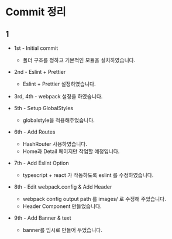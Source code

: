 # Commit 정리

## 1

-   1st - Initial commit
    -   폴더 구조를 정하고 기본적인 모듈을 설치하였습니다.
-   2nd - Eslint + Prettier
    -   Eslint + Prettier 설정하였습니다.
-   3rd, 4th - webpack 설정을 하였습니다.
-   5th - Setup GlobalStyles

    -   globalstyle을 적용해주었습니다.

-   6th - Add Routes

    -   HashRouter 사용하였습니다.
    -   Home과 Detail 페이지만 작업할 예정입니다.

-   7th - Add Eslint Option

    -   typescript + react 가 작동하도록 eslint 를 수정하였습니다.

-   8th - Edit webpack.config & Add Header

    -   webpack config output path 를 images/ 로 수정해 주었습니다.
    -   Header Component 만들었습니다.

-   9th - Add Banner & text
    -   banner를 임시로 만들어 두었습니다.
